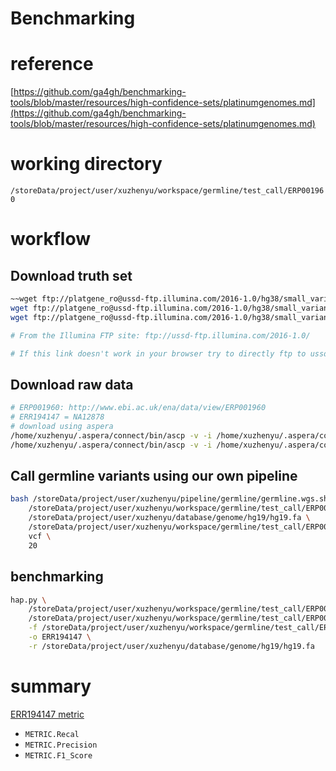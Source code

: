 # Benchmarking

# reference

[https://github.com/ga4gh/benchmarking-tools/blob/master/resources/high-confidence-sets/platinumgenomes.md](https://github.com/ga4gh/benchmarking-tools/blob/master/resources/high-confidence-sets/platinumgenomes.md)

# working directory

`/storeData/project/user/xuzhenyu/workspace/germline/test_call/ERP001960`

# workflow

## Download truth set

```bash
~~wget ftp://platgene_ro@ussd-ftp.illumina.com/2016-1.0/hg38/small_variants/NA12878/NA12878.vcf.gz
wget ftp://platgene_ro@ussd-ftp.illumina.com/2016-1.0/hg38/small_variants/NA12878/NA12878.vcf.gz.tbi
wget ftp://platgene_ro@ussd-ftp.illumina.com/2016-1.0/hg38/small_variants/ConfidentRegions.bed.gz~~

# From the Illumina FTP site: ftp://ussd-ftp.illumina.com/2016-1.0/

# If this link doesn't work in your browser try to directly ftp to ussd-ftp.illumina.com, with username=platgene_ro and empty password.
```

## Download raw data

```bash
# ERP001960: http://www.ebi.ac.uk/ena/data/view/ERP001960
# ERR194147 = NA12878
# download using aspera
/home/xuzhenyu/.aspera/connect/bin/ascp -v -i /home/xuzhenyu/.aspera/connect/etc/asperaweb_id_dsa.openssh -k 1 -QT -l 300m -P33001 era-fasp@fasp.sra.ebi.ac.uk:vol1/fastq/ERR194/ERR194147/ERR194147_1.fastq.gz ./raw/ERR194147/
/home/xuzhenyu/.aspera/connect/bin/ascp -v -i /home/xuzhenyu/.aspera/connect/etc/asperaweb_id_dsa.openssh -k 1 -QT -l 300m -P33001 era-fasp@fasp.sra.ebi.ac.uk:vol1/fastq/ERR194/ERR194147/ERR194147_2.fastq.gz ./raw/ERR194147/
```

## Call germline variants using our own pipeline

```bash
bash /storeData/project/user/xuzhenyu/pipeline/germline/germline.wgs.sh \
    /storeData/project/user/xuzhenyu/workspace/germline/test_call/ERP001960/raw/ERR194147/sample.list \
    /storeData/project/user/xuzhenyu/database/genome/hg19/hg19.fa \
    /storeData/project/user/xuzhenyu/workspace/germline/test_call/ERP001960/ERR194147 \
    vcf \
    20
```

## benchmarking

```bash
hap.py \
    /storeData/project/user/xuzhenyu/workspace/germline/test_call/ERP001960/validation/NA12878.vcf.gz \
    /storeData/project/user/xuzhenyu/workspace/germline/test_call/ERP001960/ERR194147/4.germline/ERR194147/ERR194147.germline.vcf \
    -f /storeData/project/user/xuzhenyu/workspace/germline/test_call/ERP001960/validation/ConfidentRegions.bed.gz \
    -o ERR194147 \
    -r /storeData/project/user/xuzhenyu/database/genome/hg19/hg19.fa
```

# summary

[ERR194147 metric](https://www.notion.so/b02157b853b84593be9b86ab8f6d1164)

- `METRIC.Recal`
- `METRIC.Precision`
- `METRIC.F1_Score`